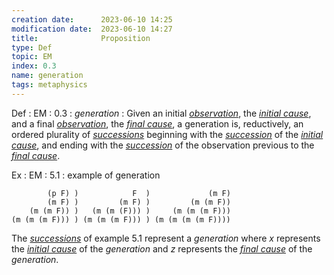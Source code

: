 ```yaml
---
creation date:		2023-06-10 14:25
modification date:	2023-06-10 14:27
title: 				Proposition
type: Def
topic: EM
index: 0.3
name: generation
tags: metaphysics
---
```


Def : EM : 0.3 : $generation$ : Given an initial *[observation](Axiom-PC-0.1-Observation)*, the *[initial cause](Def-EM-0.1-Initial_Cause.md)*, and a final *[observation](Axiom-PC-0.1-Observation)*, the *[final cause](Def-EM-0.2-Final_Cause.md)*, a generation is, reductively, an ordered plurality of *[successions](Def-EM-0.0-Succession)* beginning with the *[succession](Def-EM-0.0-Succession)* of the *[initial cause](Def-EM-0.1-Initial_Cause.md)*, and ending with the *[succession](Def-EM-0.0-Succession)* of the observation previous to the *[final cause](Def-EM-0.2-Final_Cause.md)*.

Ex : EM : 5.1 : example of generation
```
		(p F) )            F  )             (m F)
		(m F) )         (m F) )         (m (m F))
	(m (m F)) )   (m (m (F))) )     (m (m (m F)))
(m (m (m F))) ) (m (m (m F))) ) (m (m (m (m F))))
```

The *[successions](Def-EM-0.0-Succession)* of example 5.1 represent a $generation$ where $x$ represents the *[initial cause](Def-EM-0.1-Initial_Cause.md)* of the $generation$ and $z$ represents the *[final cause](Def-EM-0.2-Final_Cause.md)* of the $generation$.